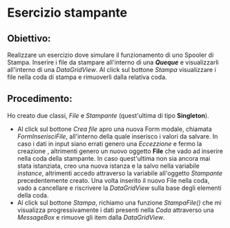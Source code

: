 # Esercizio stampante
## Obiettivo: 
Realizzare un esercizio dove simulare il funzionamento di uno Spooler di Stampa. Inserire i file da stampare all'interno di una ***Queque*** e visualizzarli all'interno di una *DataGridView*.
Al click sul bottone *Stampa* visualizzare i file nella coda di stampa e rimuoverli dalla relativa coda.
## Procedimento:
Ho creato due classi, *File* e *Stampante* (quest'ultima di tipo **Singleton**). 
- Al click sul bottone *Crea file* apro una nuova Form modale, chiamata *FormInserisciFile*, all'interno della quale inserisco i valori da salvare. In caso i dati in input siano errati genero una *Eccezzione* e fermo la creazione , altrimenti genero un nuovo oggetto **File** che vado ad inserire nella coda della stampante. In caso quest'ultima non sia ancora mai stata istanziata, creo una nuova istanza e la salvo nella variabile *instance*, altrimenti accedo attraverso la variabile all'oggetto *Stampante* precedentemente creato.
Una volta inserito il nuovo File nella coda, vado a cancellare e riscrivere la *DataGridView* sulla base degli elementi della coda.
- Al click sul bottone *Stampa*, richiamo una funzione *StampaFile()* che mi visualizza progressivamente i dati presenti nella *Coda* attraverso una *MessageBox* e rimuove gli item dalla *DataGridView*. 

